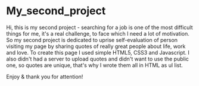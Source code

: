 # My_second_project

Hi, this is my second project - searching for a job is one of the most difficult things for me, it's a real challenge, to face which I need a lot of motivation. So my second project is dedicated to uprise self-evaluation of person visiting my page by sharing quotes of really great people about life, work and love. To create this page I used simple HTML5, CSS3 and Javascript. I also didn't had a server to upload quotes and didn't want to use the public one, so quotes are unique, that's why I wrote them all in HTML as ul list.

Enjoy & thank you for attention!
